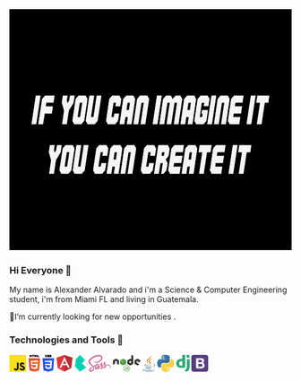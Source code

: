 <img src="./lg/NewProyect.png" height="430px" width="100%">

### Hi Everyone 👋
My name is Alexander Alvarado and i'm a Science & Computer Engineering student, i'm from Miami FL and living in Guatemala.

:star2:I’m currently looking for new opportunities .

### Technologies and Tools :hammer: 

<span>
<img src="./lg/javascript.svg" height="30px">  
<img src="./lg/html-5.svg" height="30px">
<img src="./lg/css-3.svg" height="30px">
<img src="./lg/angular-icon.svg" height="30px">
<img src="./lg/bulma.svg" height="30px">
<img src="./lg/sass.svg" height="30px">
<img src="./lg/nodejs.svg" height="30px">
<img src="./lg/java.svg" height="30px">
<img src="./lg/python.svg" height="30px">
<img src="./lg/django.svg" height="30px">
<img src="./lg/bootstrap.svg" height="30px">
</span>
